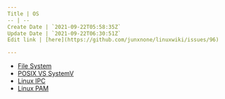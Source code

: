 ```yaml
---
Title | OS
-- | --
Create Date | `2021-09-22T05:58:35Z`
Update Date | `2021-09-22T06:30:51Z`
Edit link | [here](https://github.com/junxnone/linuxwiki/issues/96)

---
```

  - [File System](./OS_File_System)
  - [POSIX VS SystemV](./POSIX_VS_SystemV)
  - [Linux IPC](./Linux_IPC)
  - [Linux PAM](./Linux_PAM)
